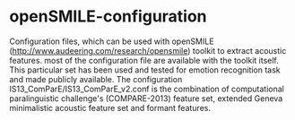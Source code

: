 # openSMILE-configuration
Configuration files, which can be used with openSMILE (http://www.audeering.com/research/opensmile) toolkit to extract acoustic features. most of the configuration file are available with the toolkit itself. 
This particular set has been used and tested for emotion recognition task and made publicly available. The configuration IS13_ComParE/IS13_ComParE_v2.conf is the combination of computational paralinguistic challenge's (COMPARE-2013) feature set, extended Geneva minimalistic acoustic feature set and formant features. 

